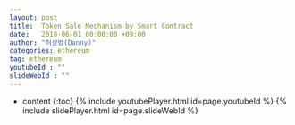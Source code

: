 ```yaml
---
layout: post
title:  Token Sale Mechanism by Smart Contract
date:   2018-06-01 00:00:00 +09:00
author: "허상범(Danny)"
categories: ethereum
tag: ethereum
youtubeId : ""
slideWebId : ""
---
```

* content
{:toc}
{% include youtubePlayer.html id=page.youtubeId %}
{% include slidePlayer.html id=page.slideWebId %}

